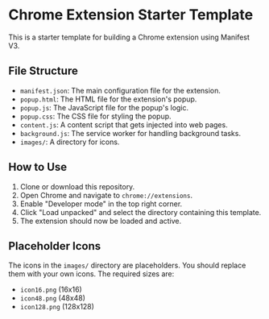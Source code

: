 # Chrome Extension Starter Template

This is a starter template for building a Chrome extension using Manifest V3.

## File Structure

- `manifest.json`: The main configuration file for the extension.
- `popup.html`: The HTML file for the extension's popup.
- `popup.js`: The JavaScript file for the popup's logic.
- `popup.css`: The CSS file for styling the popup.
- `content.js`: A content script that gets injected into web pages.
- `background.js`: The service worker for handling background tasks.
- `images/`: A directory for icons.

## How to Use

1.  Clone or download this repository.
2.  Open Chrome and navigate to `chrome://extensions`.
3.  Enable "Developer mode" in the top right corner.
4.  Click "Load unpacked" and select the directory containing this template.
5.  The extension should now be loaded and active.

## Placeholder Icons

The icons in the `images/` directory are placeholders. You should replace them with your own icons. The required sizes are:
- `icon16.png` (16x16)
- `icon48.png` (48x48)
- `icon128.png` (128x128)